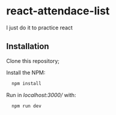
# react-attendace-list

I just do it to practice react

## Installation

Clone this repository;

Install the NPM:

```bash
  npm install
```
Run in *localhost:3000/* with:
```bash
  npm run dev
```
    
